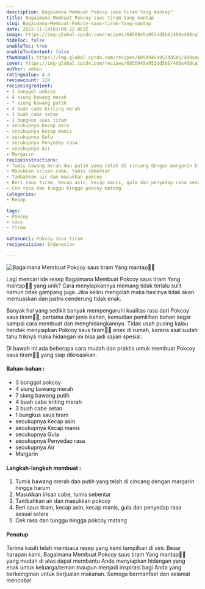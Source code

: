 ```yaml
---
description: Bagaimana Membuat Pokcoy saus tiram Yang mantap"
title: Bagaimana Membuat Pokcoy saus tiram Yang mantap
slug: Bagaimana-Membuat-Pokcoy-saus-tiram-Yang-mantap
date: 2022-11-14T03:09:12.063Z
image: https://img-global.cpcdn.com/recipes/6850945a953dd5b6/400x400cq70/photo.jpg
hideToc: false
enableToc: true
enableTocContent: false
thumbnail: https://img-global.cpcdn.com/recipes/6850945a953dd5b6/400x400cq70/photo.jpg
cover: https://img-global.cpcdn.com/recipes/6850945a953dd5b6/400x400cq70/photo.jpg
author: admin
ratingvalue: 4.8
reviewcount: 124
recipeingredient:
- 3 bonggol pokcoy
- 4 siung bawang merah
- 7 siung bawang putih
- 4 buah cabe kriting merah
- 3 buah cabe setan
- 1 bungkus saus tiram
- secukupnya Kecap asin
- secukupnya Kecap manis
- secukupnya Gula
- secukupnya Penyedap rasa
- secukupnya Air
- Margarin
recipeinstructions:
- Tumis bawang merah dan putih yang telah di cincang dengan margarin hingga harum
- Masukkan irisan cabe, tumis sebentar
- Tambahkan air dan masukkan pokcoy
- Beri saus tiram, kecap asin, kecap manis, gula dan penyedap rasa sesuai selera
- Cek rasa dan tunggu hingga pokcoy matang
categories:
- Resep

tags:
- Pokcoy
- saus
- tiram

katakunci: Pokcoy saus tiram
recipecuisine: Indonesian

---
```


![Bagaimana Membuat Pokcoy saus tiram Yang mantap👩‍🍳](https://img-global.cpcdn.com/recipes/6850945a953dd5b6/400x400cq70/photo.jpg)

Lagi mencari ide resep Bagaimana Membuat Pokcoy saus tiram Yang mantap👩‍🍳 yang unik? Cara menyiapkannya memang tidak terlalu sulit namun tidak gampang juga. Jika keliru mengolah maka hasilnya tidak akan memuaskan dan justru cenderung tidak enak.

Banyak hal yang sedikit banyak mempengaruhi kualitas rasa dari Pokcoy saus tiram👩‍🍳, pertama dari jenis bahan, kemudian pemilihan bahan segar sampai cara membuat dan menghidangkannya. Tidak usah pusing kalau hendak menyiapkan Pokcoy saus tiram👩‍🍳 enak di rumah, karena asal sudah tahu triknya maka hidangan ini bisa jadi sajian spesial.

Di bawah ini ada beberapa cara mudah dan praktis untuk membuat Pokcoy saus tiram👩‍🍳 yang siap dikreasikan.

<!--inarticleads1-->

#### Bahan-bahan :

- 3 bonggol pokcoy
- 4 siung bawang merah
- 7 siung bawang putih
- 4 buah cabe kriting merah
- 3 buah cabe setan
- 1 bungkus saus tiram
- secukupnya Kecap asin
- secukupnya Kecap manis
- secukupnya Gula
- secukupnya Penyedap rasa
- secukupnya Air
- Margarin

<!--inarticleads2-->

#### Langkah-langkah membuat :

1. Tumis bawang merah dan putih yang telah di cincang dengan margarin hingga harum
1. Masukkan irisan cabe, tumis sebentar
1. Tambahkan air dan masukkan pokcoy
1. Beri saus tiram, kecap asin, kecap manis, gula dan penyedap rasa sesuai selera
1. Cek rasa dan tunggu hingga pokcoy matang

#### Penutup

Terima kasih telah membaca resep yang kami tampilkan di sini. Besar harapan kami, Bagaimana Membuat Pokcoy saus tiram Yang mantap👩‍🍳 yang mudah di atas dapat membantu Anda menyiapkan hidangan yang enak untuk keluarga/teman maupun menjadi inspirasi bagi Anda yang berkeinginan untuk berjualan makanan. Semoga bermanfaat dan selamat mencoba!